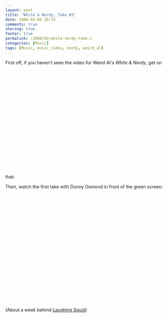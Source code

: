 ```yaml
---
layout: post
title: "White & Nerdy, Take #1"
date: 2008-02-05 20:33
comments: true
sharing: true
footer: true
permalink: /2008/02/white-nerdy-take-1
categories: [Music]
tags: [Music, music_video, nerdy, weird_al]
---
```

First off, if you haven't seen the video for Weird Al's <i>White & Nerdy</i>, get on that:
<object width="425" height="355"><param name="movie" value="http://www.youtube.com/v/E6Zc9NyYH-k&rel=1"></param><param name="wmode" value="transparent"></param><embed src="http://www.youtube.com/v/E6Zc9NyYH-k&rel=1" type="application/x-shockwave-flash" wmode="transparent" width="425" height="355"></embed></object>

Then, watch the first take with Donny Osmond in front of the green screen:
<object width="425" height="355"><param name="movie" value="http://www.youtube.com/v/GWc6QQ9JlMc&rel=1"></param><param name="wmode" value="transparent"></param><embed src="http://www.youtube.com/v/GWc6QQ9JlMc&rel=1" type="application/x-shockwave-flash" wmode="transparent" width="425" height="355"></embed></object>

(About a week behind <a href="http://laughingsquid.com/white-nerdy-by-weird-al-yankovic-donny-osmond-first-take/">Laughing Squid</a>)
